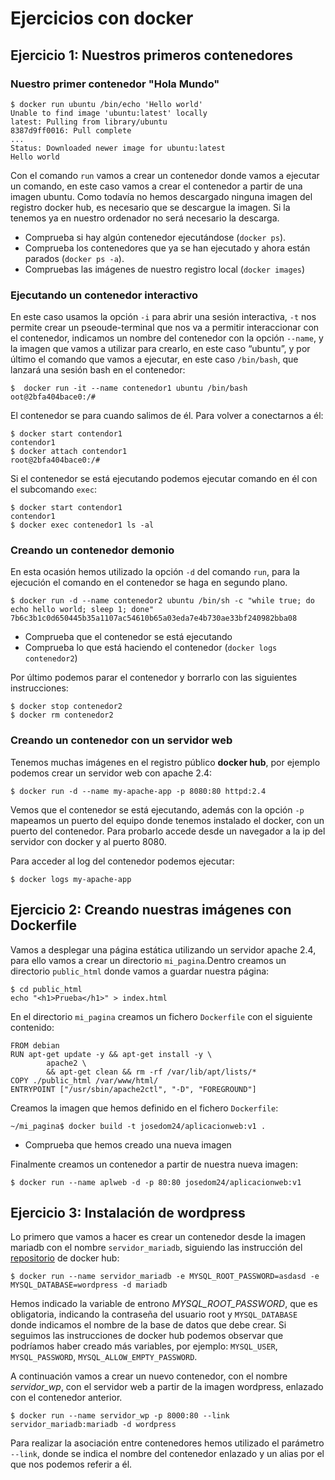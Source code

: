 # Ejercicios con docker

## Ejercicio 1: Nuestros primeros contenedores

### Nuestro primer contenedor "Hola Mundo"

    $ docker run ubuntu /bin/echo 'Hello world'
    Unable to find image 'ubuntu:latest' locally
    latest: Pulling from library/ubuntu
    8387d9ff0016: Pull complete 
    ...
    Status: Downloaded newer image for ubuntu:latest
    Hello world

Con el comando `run` vamos a crear un contenedor donde vamos a ejecutar un comando, en este caso vamos a crear el contenedor a partir de una imagen ubuntu. Como todavía no hemos descargado ninguna imagen del registro docker hub, es necesario que se descargue la  imagen. Si la tenemos ya en nuestro ordenador no será necesario la descarga. 

* Comprueba si hay algún contenedor ejecutándose (`docker ps`).
* Comprueba los contenedores que ya se han ejecutado y ahora están parados (`docker ps -a`).
* Compruebas las imágenes de nuestro registro local (`docker images`)

### Ejecutando un contenedor interactivo

En este caso usamos la opción `-i` para abrir una sesión interactiva, `-t` nos permite crear un pseoude-terminal que nos va a permitir interaccionar con el contenedor, indicamos un nombre del contenedor con la opción `--name`, y la imagen que vamos a utilizar para crearlo, en este caso “ubuntu”,  y por último el comando que vamos a ejecutar, en este caso `/bin/bash`, que lanzará una sesión bash en el contenedor:

    $  docker run -it --name contenedor1 ubuntu /bin/bash 
    oot@2bfa404bace0:/#

El contenedor se para cuando salimos de él. Para volver a conectarnos a él:

    $ docker start contendor1
    contendor1
    $ docker attach contendor1
    root@2bfa404bace0:/#

Si el contenedor se está ejecutando podemos ejecutar comando en él con el subcomando `exec`:

    $ docker start contendor1
    contendor1
    $ docker exec contenedor1 ls -al

### Creando un contenedor demonio

En esta ocasión hemos utilizado la opción `-d` del comando `run`, para la ejecución el comando en el contenedor se haga en segundo plano.

    $ docker run -d --name contenedor2 ubuntu /bin/sh -c "while true; do echo hello world; sleep 1; done"
    7b6c3b1c0d650445b35a1107ac54610b65a03eda7e4b730ae33bf240982bba08

* Comprueba que el contenedor se está ejecutando
* Comprueba lo que está haciendo el contenedor (`docker logs contenedor2`)

Por último podemos parar el contenedor y borrarlo con las siguientes instrucciones:

    $ docker stop contenedor2
    $ docker rm contenedor2

### Creando un contenedor con un servidor web

Tenemos muchas imágenes en el registro público **docker hub**, por ejemplo podemos crear un servidor web con apache 2.4:

    $ docker run -d --name my-apache-app -p 8080:80 httpd:2.4

Vemos que el contenedor se está ejecutando, además con la opción `-p` mapeamos un puerto del equipo donde tenemos instalado el docker, con un puerto del contenedor.  Para probarlo accede desde un navegador a la ip del servidor con docker y al puerto 8080.

Para acceder al log del contenedor podemos ejecutar:

    $ docker logs my-apache-app

## Ejercicio 2: Creando nuestras imágenes con Dockerfile

Vamos a desplegar una página estática utilizando un servidor apache 2.4, para ello vamos a crear un directorio `mi_pagina`.Dentro creamos un directorio `public_html` donde vamos a guardar nuestra página:

    $ cd public_html
    echo "<h1>Prueba</h1>" > index.html

En el directorio `mi_pagina` creamos un fichero `Dockerfile` con el siguiente contenido:

    FROM debian
    RUN apt-get update -y && apt-get install -y \
            apache2 \
            && apt-get clean && rm -rf /var/lib/apt/lists/*
    COPY ./public_html /var/www/html/
    ENTRYPOINT ["/usr/sbin/apache2ctl", "-D", "FOREGROUND"]

Creamos la imagen que hemos definido en el fichero `Dockerfile`:

    ~/mi_pagina$ docker build -t josedom24/aplicacionweb:v1 .

* Comprueba que hemos creado una nueva imagen

Finalmente creamos un contenedor a partir de nuestra nueva imagen:

    $ docker run --name aplweb -d -p 80:80 josedom24/aplicacionweb:v1

## Ejercicio 3: Instalación de wordpress

Lo primero que vamos a hacer es crear un contenedor desde la imagen mariadb con el nombre `servidor_mariadb`, siguiendo las instrucción del <a href="https://hub.docker.com/_/mariadb/">repositorio</a> de docker hub:

    $ docker run --name servidor_mariadb -e MYSQL_ROOT_PASSWORD=asdasd -e MYSQL_DATABASE=wordpress -d mariadb

Hemos indicado la variable de entrono <em>MYSQL_ROOT_PASSWORD</em>, que es obligatoria, indicando la contraseña del usuario root y `MYSQL_DATABASE` donde indicamos el nombre de la base de datos que debe crear. Si seguimos las instrucciones de docker hub podemos observar que podríamos haber creado más variables, por ejemplo: `MYSQL_USER`, `MYSQL_PASSWORD`, `MYSQL_ALLOW_EMPTY_PASSWORD`.

A continuación vamos a crear un nuevo contenedor, con el nombre _servidor_wp_, con el servidor web a partir de la imagen wordpress, enlazado con el contenedor anterior.

    $ docker run --name servidor_wp -p 8000:80 --link servidor_mariadb:mariadb -d wordpress

Para realizar la asociación entre contenedores hemos utilizado el parámetro `--link`, donde se indica el nombre del contenedor enlazado y un alias por el que nos podemos referir a él.

